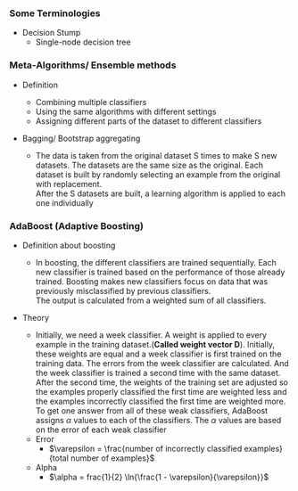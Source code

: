 ### Some Terminologies
* Decision Stump
  * Single-node decision tree

### Meta-Algorithms/ Ensemble methods
* Definition
  * Combining multiple classifiers
  * Using the same algorithms with different settings
  * Assigning different parts of the dataset to different classifiers

* Bagging/ Bootstrap aggregating
  * The data is taken from the original dataset S times to make S new datasets. The datasets are the same size as the original. Each dataset is built by randomly selecting an example from the original with replacement.  
  After the S datasets are built, a learning algorithm is applied to each one individually

### AdaBoost (Adaptive Boosting)
* Definition about boosting
  * In boosting, the different classifiers are trained sequentially. Each new classifier is trained based on the performance of those already trained. Boosting makes new classifiers focus on data that was previously misclassified by previous classifiers.  
  The output is calculated from a weighted sum of all classifiers.

* Theory
  * Initially, we need a week classifier. A weight is applied to every example in the training dataset.(**Called weight vector D**). Initially, these weights are equal and a week classifier is first trained on the training data. The errors from the week classifier are calculated. And the week classifier is trained a second time with the same dataset. After the second time, the weights of the training set are adjusted so the examples properly classified the first time are weighted less and the examples incorrectly classified the first time are weighted more.  
  To get one answer from all of these weak classifiers, AdaBoost assigns $\alpha$ values to each of the classifiers. The $\alpha$ values are based on the error of each weak classifier
  * Error
    * $\varepsilon = \frac{number of incorrectly classified examples}{total number of examples}$
  * Alpha
    * $\alpha = frac{1}{2} \ln{\frac{1 - \varepsilon}{\varepsilon}}$
